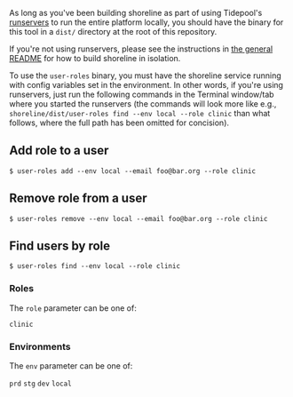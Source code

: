 As long as you've been building shoreline as part of using Tidepool's [runservers](https://github.com/tidepool-org/tools/blob/master/runservers) to run the entire platform locally, you should have the binary for this tool in a `dist/` directory at the root of this repository.

If you're not using runservers, please see the instructions in [the general README](../README.md) for how to build shoreline in isolation.

To use the `user-roles` binary, you must have the shoreline service running with config variables set in the environment. In other words, if you're using runservers, just run the following commands in the Terminal window/tab where you started the runservers (the commands will look more like e.g., `shoreline/dist/user-roles find --env local --role clinic` than what follows, where the full path has been omitted for concision).


## Add role to a user

```
$ user-roles add --env local --email foo@bar.org --role clinic
```

## Remove role from a user

```
$ user-roles remove --env local --email foo@bar.org --role clinic
```

## Find users by role

```
$ user-roles find --env local --role clinic
```

### Roles

The `role` parameter can be one of:

`clinic`

### Environments

The `env` parameter can be one of:

`prd`
`stg`
`dev`
`local`

